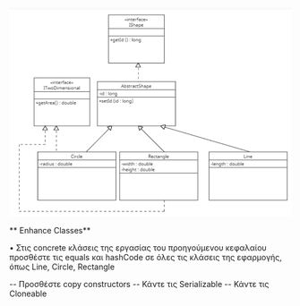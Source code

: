 ![inheritance, skeletal impl. Υλοποιήστε το παρακάτω](img.png)

** Enhance Classes**

• Στις concrete κλάσεις της εργασίας του προηγούμενου κεφαλαίου προσθέστε τις equals και hashCode σε όλες τις κλάσεις της εφαρμογής, όπως Line, Circle, Rectangle

-- Προσθέστε copy constructors
-- Κάντε τις Serializable
-- Κάντε τις Cloneable
